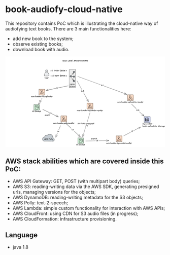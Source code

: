 # book-audiofy-cloud-native

This repository contains PoC which is illustrating the cloud-native way of audiofying text books. 
There are 3 main functionalities here: 
- add new book to the system;
- observe existing books;
- download book with audio.

![diagram](pictures/architecture.png "diagram")


## AWS stack abilities which are covered inside this PoC:
- AWS API Gateway: GET, POST (with multipart body) queries;
- AWS S3: reading-writing data via the AWS SDK, generating presigned urls, managing versions for the objects;
- AWS DynamoDB: reading-writing metadata for the S3 objects;
- AWS Polly: text-2-speech;
- AWS Lambda: simple custom functionality for interaction with AWS APIs;
- AWS CloudFront: using CDN for S3 audio files (in progress);
- AWS CloudFormation: infrastructure provisioning.


## Language
- java 1.8
